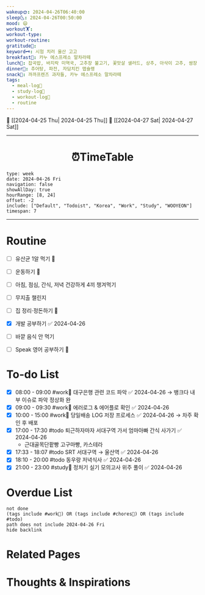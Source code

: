 ```yaml
---
wakeup🌞: 2024-04-26T06:40:00
sleep🌜: 2024-04-26T00:50:00
mood: 😄
workout🏋️: 
workout-type: 
workout-routine: 
gratitude🙏: 
keyword🗝️: 시험 치러 울산 고고
breakfast🍳: 카누 에스프레소 말차라떼
lunch🍚: 잡곡밥, 바지락 미역국, 고추장 불고기, 꽃맛살 샐러드, 상추, 아삭이 고추, 쌈장
dinner🥗: 추어탕, 파전, 자담치킨 맵슐랭
snack🍬: 까까프렌즈 과자들, 카누 에스프레소 말차라떼
tags:
  - meal-log📝
  - study-log📓
  - workout-log💪
  - routine
---
```


🔺 [[2024-04-25 Thu| 2024-04-25 Thu]]
🔻 [[2024-04-27 Sat| 2024-04-27 Sat]]
___
<h1> <center>⏰TimeTable </center> </h1>

```gEvent
type: week
date: 2024-04-26 Fri
navigation: false
showAllDay: true
hourRange: [8, 24]
offset: -2
include: ["Default", "Todoist", "Korea", "Work", "Study", "WOOYEON"]
timespan: 7
```

--- 


# Routine 

- [ ] 유산균 1알 먹기 🔼 
- [ ] 운동하기 🔼
- [ ] 아침, 점심, 간식, 저녁 건강하게 4끼 챙겨먹기
- [ ] 무지출 챌린지 
- [ ] 집 정리·정돈하기 🔼
- [x] 개발 공부하기 ✅ 2024-04-26
- [ ] 바깥 음식 안 먹기 
- [ ] Speak 영어 공부하기 🔼 


# To-do List

- [x] 08:00 - 09:00 #work💼 대구은행 관련 코드 파악 ✅ 2024-04-26
	→ 뱅크다 내부 이슈로 파악 정상화 완
- [x] 09:00 - 09:30 #work💼 에러로그 & 에어플로 확인 ✅ 2024-04-26
- [x] 10:00 - 15:00 #work💼 당일배송 LOG 저장 프로세스 ✅ 2024-04-26
	→ 차주 확인 후 배포
- [x] 17:00 - 17:30 #todo 퇴근하자마자 서대구역 가서 엄마아빠 간식 사가기 ✅ 2024-04-26
	- 근대골목단팥빵 고구마빵, 카스테라
- [x] 17:33 - 18:07 #todo SRT 서대구역 → 울산역 ✅ 2024-04-26
- [x] 18:10 - 20:00 #todo 동우랑 저녁식사 ✅ 2024-04-26
- [x] 21:00 - 23:00 #study📓 정처기 실기 모의고사 위주 풀이 ✅ 2024-04-26

# Overdue List
```tasks
not done
(tags include #work💼) OR (tags include #chores🧺) OR (tags include #todo)
path does not include 2024-04-26 Fri
hide backlink
```

# Related Pages



# Thoughts & Inspirations


